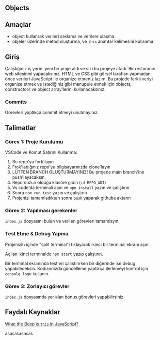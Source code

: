 ## Objects

## Amaçlar

- object kullanrak verileri saklama ve verilere ulaşma
- objeler üzerinde metod oluşturma, ve `this` anahtar kelimesini kullanma

## Giriş

Çalıştığınız iş yerini yeni bir proje aldı ve sizi bu projeye atadı. Bir restoranın web sitesinini yapacaksınız. HTML ve CSS gibi görsel tarafları yapmadan önce verileri JavaScript ile organize etmeniz lazım. Bu projede farklı veriyi organize etmek ve istediğiniz gibi manupule etmek için objects, constructors ve object array'lerini kullanacaksınız.

### Commits

Görevleri yaptıkça commit etmeyi unutmayınız.

## Talimatlar

### Görev 1: Proje Kurulumu

VSCode ve Komut Satırını Kullanma:

1. Bu repo'yu fork'layın
2. Frok'ladığınız repo'yu bilgisayarınızda clone'layın
3. LÜTFEN BRANCH OLUŞTURMAYINIZ! Bu projede main branch'ine push'layacaksın
4. Repo'nuzun olduğu klasöre gidin (`cd REPO_ADI`)
5. Vs code'da terminali açın ve `npm install` yazın ve çalıştırın
6. Sonra `npm run test` yazın ve çalıştırın
7. Projenizi tamamladıktan sonra `push` yaparak githuba aktarın

### Görev 2: Yapılması gerekenler

`index.js` dosyasını bulun ve verilen görevleri tamamlayın.

### Test Etme & Debug Yapma

Projenizin içinde "split terminal"i tıklayarak ikinci bir terminal ekranı açın.

Açılan ikinci terminalde `npm start` yazıp çalıştırın.

Bir terminal ekranında testleri çalıştırırken bir diğerinde ise debug yapabileceksin. Kodlarınızda güncelleme yaptıkça ilerlemeyi kontrol için `console.log`u kullanın.

### Görev 3: Zorlayıcı görevler

`index.js` dosyasında yer alan bonus görevleri yapabilirsiniz.

## Faydalı Kaynaklar

[What the Beep is `this` in JavaScript?](https://dev.to/brityhemming/what-the-beep-is-this-in-javascript-483o)

asasasasasas

